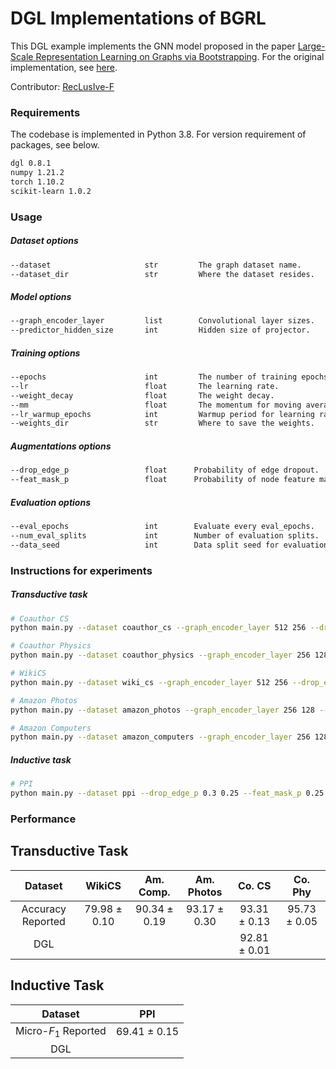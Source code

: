 # DGL Implementations of BGRL

This DGL example implements the GNN model proposed in the paper [Large-Scale Representation Learning on Graphs via Bootstrapping](https://arxiv.org/abs/2102.06514). For the original implementation, see [here](https://github.com/nerdslab/bgrl).

Contributor: [RecLusIve-F](https://github.com/RecLusIve-F)

### Requirements

The codebase is implemented in Python 3.8. For version requirement of packages, see below.

```bash
dgl 0.8.1
numpy 1.21.2
torch 1.10.2
scikit-learn 1.0.2
```

### Usage

##### Dataset options
```bash
--dataset                     str         The graph dataset name.              Default is 'Amazon Photos'.
--dataset_dir                 str         Where the dataset resides.           Default is '../data'.
```

##### Model options
```bash
--graph_encoder_layer         list        Convolutional layer sizes.           Default is [256, 128].
--predictor_hidden_size       int         Hidden size of projector.            Default is 512.
```

##### Training options
```bash
--epochs                      int         The number of training epochs.       Default is 10000.
--lr                          float       The learning rate.                   Default is 0.00001.
--weight_decay                float       The weight decay.                    Default is 0.00001.
--mm                          float       The momentum for moving average.     Default is 0.99.
--lr_warmup_epochs            int         Warmup period for learning rate.     Default is 1000.    
--weights_dir                 str         Where to save the weights.           Default is '../weights'.
```

##### Augmentations options
```bash
--drop_edge_p                 float      Probability of edge dropout.          Default is [0., 0.].
--feat_mask_p                 float      Probability of node feature masking.  Default is [0., 0.].
```

##### Evaluation options
```bash
--eval_epochs                 int        Evaluate every eval_epochs.          Default is 250.
--num_eval_splits             int        Number of evaluation splits.         Default is 20.
--data_seed                   int        Data split seed for evaluation.      Default is 1.
```

### Instructions for experiments

##### Transductive task
```bash
# Coauthor CS
python main.py --dataset coauthor_cs --graph_encoder_layer 512 256 --drop_edge_p 0.3 0.2 --feat_mask_p 0.3 0.4

# Coauthor Physics
python main.py --dataset coauthor_physics --graph_encoder_layer 256 128 --drop_edge_p 0.4 0.1 --feat_mask_p 0.1 0.4

# WikiCS
python main.py --dataset wiki_cs --graph_encoder_layer 512 256 --drop_edge_p 0.2 0.3 --feat_mask_p 0.2 0.1 --lr 5e-4

# Amazon Photos
python main.py --dataset amazon_photos --graph_encoder_layer 256 128 --drop_edge_p 0.4 0.1 --feat_mask_p 0.1 0.2 --lr 1e-4

# Amazon Computers
python main.py --dataset amazon_computers --graph_encoder_layer 256 128 --drop_edge_p 0.5 0.4 --feat_mask_p 0.2 0.1 --lr 5e-4
```

##### Inductive task
```bash
# PPI
python main.py --dataset ppi --drop_edge_p 0.3 0.25 --feat_mask_p 0.25 0. --lr 5e-3
```

### Performance
## Transductive Task
|      Dataset      |    WikiCS    |  Am. Comp.   |  Am. Photos  |    Co. CS    |   Co. Phy    |
| :---------------: | :----------: | :----------: | :----------: | :----------: | :----------: |
| Accuracy Reported | 79.98 ± 0.10 | 90.34 ± 0.19 | 93.17 ± 0.30 | 93.31 ± 0.13 | 95.73 ± 0.05 |
|        DGL        |              |              |              | 92.81 ± 0.01 |              |

## Inductive Task
|       Dataset        |     PPI      |
| :------------------: | :----------: |
| Micro-$F_1$ Reported | 69.41 ± 0.15 |
|         DGL          |              |